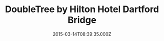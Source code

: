 ---
date: 2015-03-14T08:39:35.000Z
title: DoubleTree by Hilton Hotel Dartford Bridge
latitude: 51.45298330775534
longitude: 0.24555074068022148
url: https://www.hilton.com/en/hotels/gatdbdi-doubletree-dartford-bridge
category: checkin
---